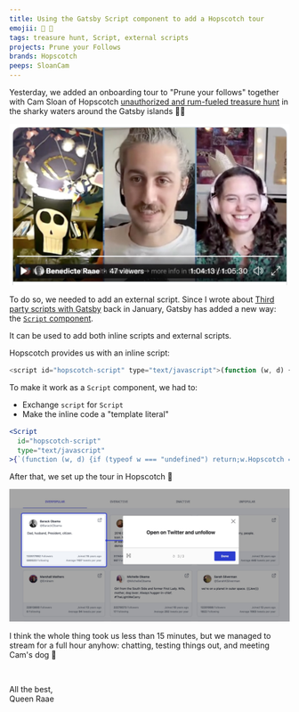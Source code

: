 ```yaml
---
title: Using the Gatsby Script component to add a Hopscotch tour
emojii: 💬 💬
tags: treasure hunt, Script, external scripts
projects: Prune your Follows
brands: Hopscotch
peeps: SloanCam
---
```


Yesterday, we added an onboarding tour to "Prune your follows" together with Cam Sloan of Hopscotch [unauthorized and rum-fueled treasure hunt](https://youtu.be/yDxF8FUNUbI) in the sharky waters around the Gatsby islands 🏴‍☠️

[![Screengrab from the show](screengrab-show.jpg)](https://youtu.be/yDxF8FUNUbI)

To do so, we needed to add an external script. Since I wrote about [Third party scripts with Gatsby](/emails/2022-01-05-external-scripts/) back in January, Gatsby has added a new way: the [`Script` component](https://www.gatsbyjs.com/docs/reference/built-in-components/gatsby-script/).

It can be used to add both inline scripts and external scripts.

Hopscotch provides us with an inline script:

```js
<script id="hopscotch-script" type="text/javascript">(function (w, d) {if (typeof w === "undefined") return;w.Hopscotch = w.Hopscotch || function () {(w.Hopscotch.q = w.Hopscotch.q || []).push(arguments);};var elm = d.createElement("div");elm.setAttribute("data-widget-host", "hopscotch");elm.setAttribute("data-props-api-key", "39311cf6-d7b7-5e00-b8e7");d.getElementsByTagName("body")[0].appendChild(elm);var s = d.createElement("script");s.src = "https://widgets.hopscotch.club/v1/widget.js?";s.async = 1;s.defer = 1;d.getElementsByTagName("body")[0].appendChild(s);  })(window, document);</script>
```

To make it work as a `Script` component, we had to:

- Exchange `script` for `Script`
- Make the inline code a "template literal"

```jsx
<Script
  id="hopscotch-script"
  type="text/javascript"
>{`(function (w, d) {if (typeof w === "undefined") return;w.Hopscotch = w.Hopscotch || function () {(w.Hopscotch.q = w.Hopscotch.q || []).push(arguments);};var elm = d.createElement("div");elm.setAttribute("data-widget-host", "hopscotch");elm.setAttribute("data-props-api-key", "39311cf6-d7b7-5e00-b8e7");d.getElementsByTagName("body")[0].appendChild(elm);var s = d.createElement("script");s.src = "https://widgets.hopscotch.club/v1/widget.js?";s.async = 1;s.defer = 1;d.getElementsByTagName("body")[0].appendChild(s);  })(window, document);`}</Script>
```

After that, we set up the tour in Hopscotch 🎉

![Screengrab of product tour](./product-tour.jpg)

I think the whole thing took us less than 15 minutes, but we managed to stream for a full hour anyhow: chatting, testing things out, and meeting Cam's dog 🤪

&nbsp;

All the best,  
Queen Raae
